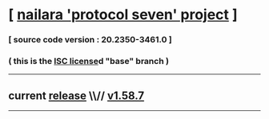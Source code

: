 
# [ [nailara 'protocol seven' project](http://src.nailara.net/) ]

### [ source code version : 20.2350-3461.0 ]

### ( this is the [ISC license](license)d "base" branch )
---
## current [release](https://github.com/anotherlink/nailara/releases) \\\\// [v1.58.7](https://github.com/anotherlink/nailara/releases/tag/v1.58.7)
---
